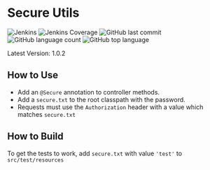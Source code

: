  # Secure Utils
![Jenkins](https://img.shields.io/jenkins/build/http/trevorism-build.eastus.cloudapp.azure.com/secure-utils)
![Jenkins Coverage](https://img.shields.io/jenkins/coverage/jacoco/http/trevorism-build.eastus.cloudapp.azure.com/secure-utils)
![GitHub last commit](https://img.shields.io/github/last-commit/trevorism/secure-utils)
![GitHub language count](https://img.shields.io/github/languages/count/trevorism/secure-utils)
![GitHub top language](https://img.shields.io/github/languages/top/trevorism/secure-utils)
 
 Latest Version: 1.0.2 
 
## How to Use 
* Add an `@Secure` annotation to controller methods.
* Add a `secure.txt` to the root classpath with the password.
* Requests must use the `Authorization` header with a value which matches `secure.txt`

## How to Build
To get the tests to work, add `secure.txt` with value `'test'` to `src/test/resources`
